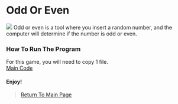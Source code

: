 # Odd Or Even
<img src="http://i1.wp.com/www.theelementaryhelper.com/wp-content/uploads/2016/09/Screen-Shot-2016-09-19-at-5.09.49-PM.png?resize=873%2C418">
Odd or even is a tool where you insert a random number, and the computer will determine if the number is odd or even.<br>

### How To Run The Program
For this game, you will need to copy 1 file.<br>
<a href="https://github.com/Theresiap/Personal-Project/blob/master/OddOrEven/Main.md">Main Code</a>

#### Enjoy!
>  <a href="https://theresiap.github.io/Personal-Project/">Return To Main Page</a>
